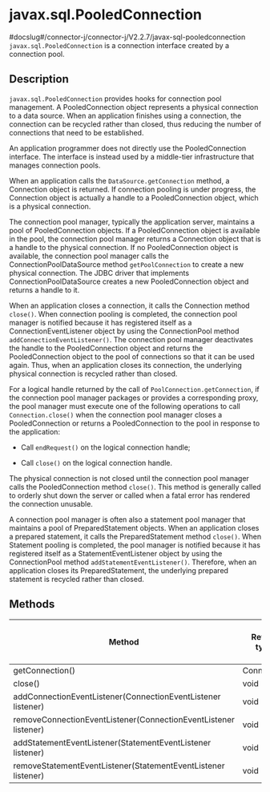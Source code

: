 javax.sql.PooledConnection 
===============================================
#docslug#/connector-j/connector-j/V2.2.7/javax-sql-pooledconnection
`javax.sql.PooledConnection` is a connection interface created by a connection pool. 

Description 
--------------------------------

`javax.sql.PooledConnection` provides hooks for connection pool management. A PooledConnection object represents a physical connection to a data source. When an application finishes using a connection, the connection can be recycled rather than closed, thus reducing the number of connections that need to be established. 

An application programmer does not directly use the PooledConnection interface. The interface is instead used by a middle-tier infrastructure that manages connection pools. 

When an application calls the `DataSource.getConnection` method, a Connection object is returned. If connection pooling is under progress, the Connection object is actually a handle to a PooledConnection object, which is a physical connection. 

The connection pool manager, typically the application server, maintains a pool of PooledConnection objects. If a PooledConnection object is available in the pool, the connection pool manager returns a Connection object that is a handle to the physical connection. If no PooledConnection object is available, the connection pool manager calls the ConnectionPoolDataSource method `getPoolConnection` to create a new physical connection. The JDBC driver that implements ConnectionPoolDataSource creates a new PooledConnection object and returns a handle to it. 

When an application closes a connection, it calls the Connection method `close()`. When connection pooling is completed, the connection pool manager is notified because it has registered itself as a ConnectionEventListener object by using the ConnectionPool method `addConnectionEventListener()`. The connection pool manager deactivates the handle to the PooledConnection object and returns the PooledConnection object to the pool of connections so that it can be used again. Thus, when an application closes its connection, the underlying physical connection is recycled rather than closed. 

For a logical handle returned by the call of `PoolConnection.getConnection`, if the connection pool manager packages or provides a corresponding proxy, the pool manager must execute one of the following operations to call `Connection.close()` when the connection pool manager closes a PooledConnection or returns a PooledConnection to the pool in response to the application:

* Call `endRequest()` on the logical connection handle;

  

* Call `close()` on the logical connection handle.

  




The physical connection is not closed until the connection pool manager calls the PooledConnection method `close()`. This method is generally called to orderly shut down the server or called when a fatal error has rendered the connection unusable. 

A connection pool manager is often also a statement pool manager that maintains a pool of PreparedStatement objects. When an application closes a prepared statement, it calls the PreparedStatement method `close()`. When Statement pooling is completed, the pool manager is notified because it has registered itself as a StatementEventListener object by using the ConnectionPool method `addStatementEventListener()`. Therefore, when an application closes its PreparedStatement, the underlying prepared statement is recycled rather than closed.

Methods 
----------------------------



|                             Method                              | Return type | JDBC 4 supported in Oracle mode | JDBC 4 supported in MySQL mode |
|-----------------------------------------------------------------|-------------|---------------------------------|--------------------------------|
| getConnection()                                                 | Connection  | Yes                             | Yes                            |
| close()                                                         | void        | Yes                             | Yes                            |
| addConnectionEventListener(ConnectionEventListener listener)    | void        | Yes                             | Yes                            |
| removeConnectionEventListener(ConnectionEventListener listener) | void        | Yes                             | Yes                            |
| addStatementEventListener(StatementEventListener listener)      | void        | Yes                             | Yes                            |
| removeStatementEventListener(StatementEventListener listener)   | void        | Yes                             | Yes                            |


